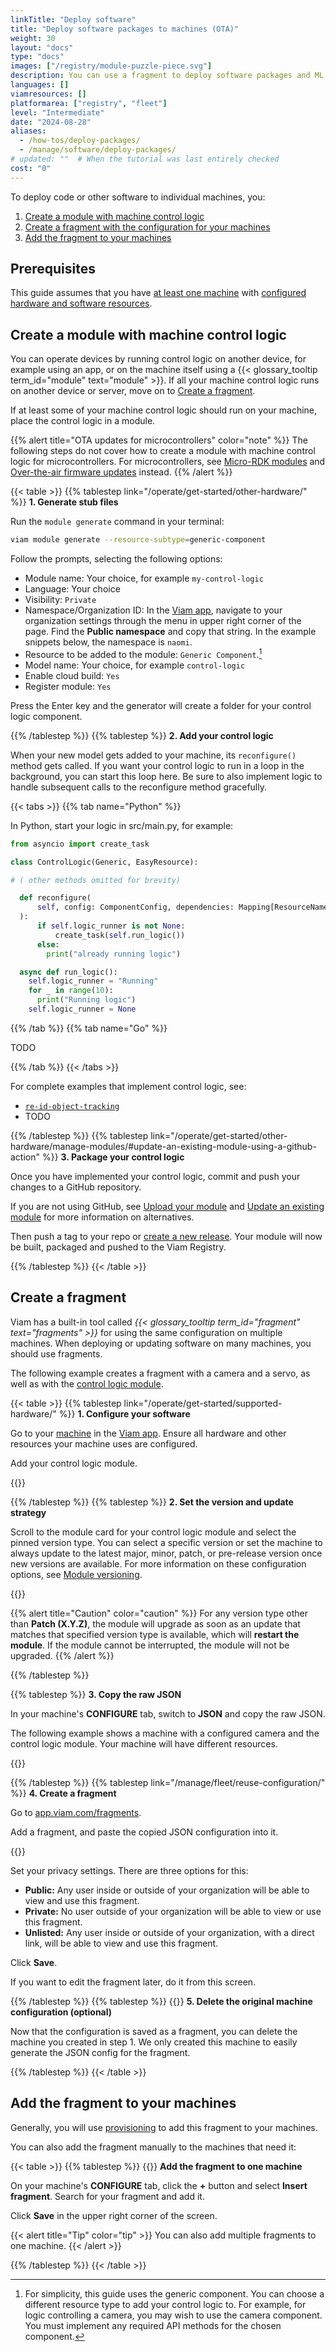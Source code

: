 ```yaml
---
linkTitle: "Deploy software"
title: "Deploy software packages to machines (OTA)"
weight: 30
layout: "docs"
type: "docs"
images: ["/registry/module-puzzle-piece.svg"]
description: You can use a fragment to deploy software packages and ML models to many machines, as well as to update deployed versions of those software packages and ML models.
languages: []
viamresources: []
platformarea: ["registry", "fleet"]
level: "Intermediate"
date: "2024-08-28"
aliases:
  - /how-tos/deploy-packages/
  - /manage/software/deploy-packages/
# updated: ""  # When the tutorial was last entirely checked
cost: "0"
---
```


To deploy code or other software to individual machines, you:

1. [Create a module with machine control logic](#create-a-module-with-machine-control-logic)
2. [Create a fragment with the configuration for your machines](#create-a-fragment)
3. [Add the fragment to your machines](#add-the-fragment-to-your-machines)

## Prerequisites

This guide assumes that you have [at least one machine](/operate/get-started/setup/) with [configured hardware and software resources](/operate/get-started/supported-hardware/).

## Create a module with machine control logic

You can operate devices by running control logic on another device, for example using an app, or on the machine itself using a {{< glossary_tooltip term_id="module" text="module" >}}.
If all your machine control logic runs on another device or server, move on to [Create a fragment](#create-a-fragment).

If at least some of your machine control logic should run on your machine, place the control logic in a module.

{{% alert title="OTA updates for microcontrollers" color="note" %}}
The following steps do not cover how to create a module with machine control logic for microcontrollers.
For microcontrollers, see [Micro-RDK modules](/operate/get-started/other-hardware/micro-module) and [Over-the-air firmware updates](/operate/get-started/other-hardware/micro-module/#over-the-air-updates) instead.
{{% /alert %}}

{{< table >}}
{{% tablestep link="/operate/get-started/other-hardware/" %}}
**1. Generate stub files**

Run the `module generate` command in your terminal:

```sh {id="terminal-prompt" class="command-line" data-prompt="$"}
viam module generate --resource-subtype=generic-component
```

Follow the prompts, selecting the following options:

- Module name: Your choice, for example `my-control-logic`
- Language: Your choice
- Visibility: `Private`
- Namespace/Organization ID: In the [Viam app](https://app.viam.com), navigate to your organization settings through the menu in upper right corner of the page.
  Find the **Public namespace** and copy that string.
  In the example snippets below, the namespace is `naomi`.
- Resource to be added to the module: `Generic Component`.[^generic]
- Model name: Your choice, for example `control-logic`
- Enable cloud build: `Yes`
- Register module: `Yes`

Press the Enter key and the generator will create a folder for your control logic component.

[^generic]:
    For simplicity, this guide uses the generic component.
    You can choose a different resource type to add your control logic to.
    For example, for logic controlling a camera, you may wish to use the camera component.
    You must implement any required API methods for the chosen component.

{{% /tablestep %}}
{{% tablestep %}}
**2. Add your control logic**

When your new model gets added to your machine, its `reconfigure()` method gets called.
If you want your control logic to run in a loop in the background, you can start this loop here.
Be sure to also implement logic to handle subsequent calls to the reconfigure method gracefully.

{{< tabs >}}
{{% tab name="Python" %}}

In Python, start your logic in <FILE>src/main.py</FILE>, for example:

```python {class="line-numbers linkable-line-numbers" data-line="5"}
from asyncio import create_task

class ControlLogic(Generic, EasyResource):

# ( other methods omitted for brevity)

  def reconfigure(
      self, config: ComponentConfig, dependencies: Mapping[ResourceName, ResourceBase]
  ):
      if self.logic_runner is not None:
          create_task(self.run_logic())
      else:
        print("already running logic")

  async def run_logic():
    self.logic_runner = "Running"
    for _ in range(10):
      print("Running logic")
    self.logic_runner = None
```

{{% /tab %}}
{{% tab name="Go" %}}

TODO

{{% /tab %}}
{{< /tabs >}}

For complete examples that implement control logic, see:

- [`re-id-object-tracking`](https://github.com/viam-modules/re-id-object-tracking)
- TODO

{{% /tablestep %}}
{{% tablestep link="/operate/get-started/other-hardware/manage-modules/#update-an-existing-module-using-a-github-action" %}}
**3. Package your control logic**

Once you have implemented your control logic, commit and push your changes to a GitHub repository.

If you are not using GitHub, see [Upload your module](/operate/get-started/other-hardware/#upload-your-module) and [Update an existing module](/other-hardware/manage-modules/#update-an-existing-module) for more information on alternatives.

Then push a tag to your repo or [create a new release](https://docs.github.com/en/repositories/releasing-projects-on-github).
Your module will now be built, packaged and pushed to the Viam Registry.

{{% /tablestep %}}
{{< /table >}}

## Create a fragment

Viam has a built-in tool called _{{< glossary_tooltip term_id="fragment" text="fragments" >}}_ for using the same configuration on multiple machines.
When deploying or updating software on many machines, you should use fragments.

The following example creates a fragment with a camera and a servo, as well as with the [control logic module](#create-a-module-with-machine-control-logic).

{{< table >}}
{{% tablestep link="/operate/get-started/supported-hardware/" %}}
**1. Configure your software**

Go to your [machine](#prerequisites) in the [Viam app](https://app.viam.com).
Ensure all hardware and other resources your machine uses are configured.

Add your control logic module.

{{<imgproc src="/how-tos/deploy-packages/add-package.png" resize="800x" class="fill aligncenter" style="width: 500px" declaredimensions=true alt="Configuration builder UI">}}

{{% /tablestep %}}
{{% tablestep %}}
**2. Set the version and update strategy**

Scroll to the module card for your control logic module and select the pinned version type.
You can select a specific version or set the machine to always update to the latest major, minor, patch, or pre-release version once new versions are available.
For more information on these configuration options, see [Module versioning](/operate/reference/module-configuration/#module-versioning).

{{<imgproc src="/how-tos/deploy-packages/version.png" resize="800x" class="fill aligncenter" style="width: 500px" declaredimensions=true alt="Module card UI">}}

{{% alert title="Caution" color="caution" %}}
For any version type other than **Patch (X.Y.Z)**, the module will upgrade as soon as an update that matches that specified version type is available, which will **restart the module**.
If the module cannot be interrupted, the module will not be upgraded.
{{% /alert %}}

{{% /tablestep %}}

{{% tablestep %}}
**3. Copy the raw JSON**

In your machine's **CONFIGURE** tab, switch to **JSON** and copy the raw JSON.

The following example shows a machine with a configured camera and the control logic module.
Your machine will have different resources.

{{<imgproc src="/how-tos/deploy-packages/json-config.png" resize="800x" class="fill aligncenter" style="width: 600px" declaredimensions=true alt="Configuration builder UI">}}

{{% /tablestep %}}
{{% tablestep link="/manage/fleet/reuse-configuration/" %}}
**4. Create a fragment**

Go to [app.viam.com/fragments](https://app.viam.com/fragments).

Add a fragment, and paste the copied JSON configuration into it.

{{<imgproc src="/how-tos/deploy-packages/fragment.png" resize="1000x" alt="Configuration builder UI">}}

Set your privacy settings.
There are three options for this:

- **Public:** Any user inside or outside of your organization will be able to view and use this fragment.
- **Private:** No user outside of your organization will be able to view or use this fragment.
- **Unlisted:** Any user inside or outside of your organization, with a direct link, will be able to view and use this fragment.

Click **Save**.

If you want to edit the fragment later, do it from this screen.

{{% /tablestep %}}
{{% tablestep %}}
{{<imgproc src="/how-tos/one-to-many/delete.png" class="fill alignleft" resize="500x" style="width: 200px" declaredimensions=true alt="Delete">}}
**5. Delete the original machine configuration (optional)**

Now that the configuration is saved as a fragment, you can delete the machine you created in step 1.
We only created this machine to easily generate the JSON config for the fragment.

{{% /tablestep %}}
{{< /table >}}

## Add the fragment to your machines

Generally, you will use [provisioning](/manage/fleet/provision/setup/) to add this fragment to your machines.

You can also add the fragment manually to the machines that need it:

{{< table >}}
{{% tablestep %}}
{{<imgproc src="/how-tos/deploy-packages/insert.png" resize="800x" class="fill alignleft imgzoom" style="width: 250px" declaredimensions=true alt="Add fragment">}}
**Add the fragment to one machine**

On your machine's **CONFIGURE** tab, click the **+** button and select **Insert fragment**.
Search for your fragment and add it.

Click **Save** in the upper right corner of the screen.

{{< alert title="Tip" color="tip" >}}
You can also add multiple fragments to one machine.
{{< /alert >}}

{{% /tablestep %}}
{{< /table >}}
